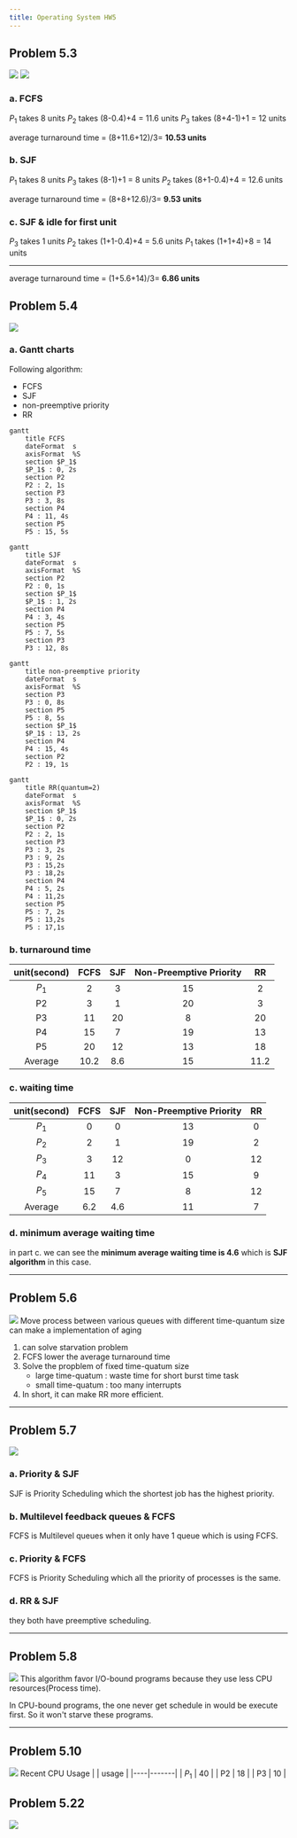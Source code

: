 ```yaml
---
title: Operating System HW5
---
```


## Problem 5.3
![](https://i.imgur.com/lrZijof.png)
![](https://i.imgur.com/qZ0iyEK.png)

### a. FCFS
$P_1$ takes 8 units
$P_2$ takes (8-0.4)+4 = 11.6 units
$P_3$ takes (8+4-1)+1 = 12 units

average turnaround time = (8+11.6+12)/3= **10.53 units**
### b. SJF
$P_1$ takes 8 units
$P_3$ takes (8-1)+1 = 8 units
$P_2$ takes (8+1-0.4)+4 = 12.6 units

average turnaround time = (8+8+12.6)/3= **9.53 units**
### c. SJF & idle for first unit
$P_3$ takes 1 units
$P_2$ takes (1+1-0.4)+4 = 5.6 units
$P_1$ takes (1+1+4)+8 = 14 units

---

average turnaround time = (1+5.6+14)/3= **6.86 units**
## Problem 5.4
![](https://i.imgur.com/juLx2LS.png)

### a. Gantt charts
Following algorithm:
* FCFS
* SJF
* non-preemptive priority
* RR

```mermaid
gantt
    title FCFS
    dateFormat  s
    axisFormat  %S
    section $P_1$
    $P_1$ : 0, 2s
    section P2
    P2 : 2, 1s
    section P3
    P3 : 3, 8s
    section P4
    P4 : 11, 4s
    section P5
    P5 : 15, 5s
```

```mermaid
gantt
    title SJF
    dateFormat  s
    axisFormat  %S
    section P2
    P2 : 0, 1s
    section $P_1$
    $P_1$ : 1, 2s
    section P4
    P4 : 3, 4s
    section P5
    P5 : 7, 5s
    section P3
    P3 : 12, 8s
```

```mermaid
gantt
    title non-preemptive priority
    dateFormat  s
    axisFormat  %S
    section P3
    P3 : 0, 8s
    section P5
    P5 : 8, 5s
    section $P_1$
    $P_1$ : 13, 2s
    section P4
    P4 : 15, 4s
    section P2
    P2 : 19, 1s
```

```mermaid
gantt
    title RR(quantum=2)
    dateFormat  s
    axisFormat  %S
    section $P_1$
    $P_1$ : 0, 2s
    section P2
    P2 : 2, 1s
    section P3
    P3 : 3, 2s
    P3 : 9, 2s
    P3 : 15,2s
    P3 : 18,2s
    section P4
    P4 : 5, 2s
    P4 : 11,2s
    section P5
    P5 : 7, 2s
    P5 : 13,2s
    P5 : 17,1s
```
### b. turnaround time
| unit(second) | FCFS | SJF | Non-Preemptive Priority |  RR  |
|:------------:|:----:|:---:|:-----------------------:|:----:|
| $P_1$           | 2    | 3   | 15                      | 2    |
| P2           | 3    | 1   | 20                      | 3    |
| P3           | 11   | 20  | 8                       | 20   |
| P4           | 15   | 7   | 19                      | 13   |
| P5           | 20   | 12  | 13                      | 18   |
| Average      | 10.2 | 8.6 | 15                      | 11.2 |
### c. waiting time
| unit(second) | FCFS | SJF | Non-Preemptive Priority | RR |
|:------------:|:----:|:---:|:-----------------------:|:--:|
| $P_1$           | 0    | 0   | 13                      | 0  |
| $P_2$           | 2    | 1   | 19                      | 2  |
| $P_3$           | 3    | 12  | 0                       | 12 |
| $P_4$           | 11   | 3   | 15                      | 9  |
| $P_5$           | 15   | 7   | 8                       | 12 |
| Average      | 6.2  | 4.6 | 11                      | 7  |
### d. minimum average waiting time
in part c. we can see the **minimum average waiting time is 4.6** which is **SJF algorithm** in this case.

---

## Problem 5.6
![](https://i.imgur.com/gwhxmNc.png)
Move process between various queues with different time-quantum size can make a implementation of aging

1. can solve starvation problem
2. FCFS lower the average turnaround time 
3. Solve the propblem of fixed time-quatum size
    * large time-quatum : waste time for short burst time task
    * small time-quatum : too many interrupts
4. In short, it can make RR more efficient.

---
## Problem 5.7
![](https://i.imgur.com/XhgKlst.png)

### a. Priority & SJF
SJF is Priority Scheduling which the shortest job has the highest priority.
### b. Multilevel feedback queues & FCFS
FCFS is Multilevel queues when it only have 1 queue which is using FCFS.
### c. Priority & FCFS
FCFS is Priority Scheduling which all the priority of processes is the same.
### d. RR & SJF
they both have preemptive scheduling.

---

## Problem 5.8
![](https://i.imgur.com/Zt0AAgw.png)
This algorithm favor I/O-bound programs because they use less CPU resources(Process time).

In CPU-bound programs, the one never get schedule in would be execute first. So it won't starve these programs.

---

## Problem 5.10
![](https://i.imgur.com/vtjbGyA.png)
Recent CPU Usage
|    | usage |
|----|-------|
| $P_1$ | 40    |
| P2 | 18    |
| P3 | 10    |
## Problem 5.22
![](https://i.imgur.com/6d7545h.png)

